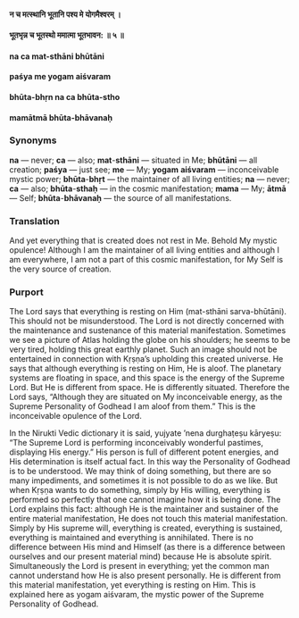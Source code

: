 #### न च मत्स्थानि भूतानि पश्य मे योगमैश्वरम् ।
#### भूतभृन्न च भूतस्थो ममात्मा भूतभावन: ॥ ५ ॥

#### na ca mat-sthāni bhūtāni
#### paśya me yogam aiśvaram
#### bhūta-bhṛn na ca bhūta-stho
#### mamātmā bhūta-bhāvanaḥ

### Synonyms

**na** — never; **ca** — also; **mat**-**sthāni** — situated in Me; **bhūtāni** — all creation; **paśya** — just see; **me** — My; **yogam** **aiśvaram** — inconceivable mystic power; **bhūta**-**bhṛt** — the maintainer of all living entities; **na** — never; **ca** — also; **bhūta**-**sthaḥ** — in the cosmic manifestation; **mama** — My; **ātmā** — Self; **bhūta**-**bhāvanaḥ** — the source of all manifestations.

### Translation

And yet everything that is created does not rest in Me. Behold My mystic opulence! Although I am the maintainer of all living entities and although I am everywhere, I am not a part of this cosmic manifestation, for My Self is the very source of creation.

### Purport

The Lord says that everything is resting on Him (mat-sthāni sarva-bhūtāni). This should not be misunderstood. The Lord is not directly concerned with the maintenance and sustenance of this material manifestation. Sometimes we see a picture of Atlas holding the globe on his shoulders; he seems to be very tired, holding this great earthly planet. Such an image should not be entertained in connection with Kṛṣṇa’s upholding this created universe. He says that although everything is resting on Him, He is aloof. The planetary systems are floating in space, and this space is the energy of the Supreme Lord. But He is different from space. He is differently situated. Therefore the Lord says, “Although they are situated on My inconceivable energy, as the Supreme Personality of Godhead I am aloof from them.” This is the inconceivable opulence of the Lord.

In the Nirukti Vedic dictionary it is said, yujyate ’nena durghaṭeṣu kāryeṣu: “The Supreme Lord is performing inconceivably wonderful pastimes, displaying His energy.” His person is full of different potent energies, and His determination is itself actual fact. In this way the Personality of Godhead is to be understood. We may think of doing something, but there are so many impediments, and sometimes it is not possible to do as we like. But when Kṛṣṇa wants to do something, simply by His willing, everything is performed so perfectly that one cannot imagine how it is being done. The Lord explains this fact: although He is the maintainer and sustainer of the entire material manifestation, He does not touch this material manifestation. Simply by His supreme will, everything is created, everything is sustained, everything is maintained and everything is annihilated. There is no difference between His mind and Himself (as there is a difference between ourselves and our present material mind) because He is absolute spirit. Simultaneously the Lord is present in everything; yet the common man cannot understand how He is also present personally. He is different from this material manifestation, yet everything is resting on Him. This is explained here as yogam aiśvaram, the mystic power of the Supreme Personality of Godhead.